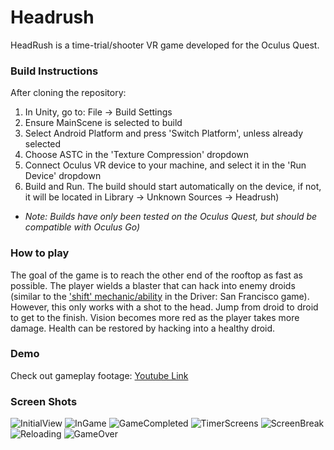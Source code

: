 # Headrush

HeadRush is a time-trial/shooter VR game developed for the Oculus Quest. 

### Build Instructions ###
After cloning the repository:
1. In Unity, go to: File -> Build Settings
2. Ensure MainScene is selected to build 
3. Select Android Platform and press 'Switch Platform', unless already selected
4. Choose ASTC in the 'Texture Compression' dropdown
5. Connect Oculus VR device to your machine, and select it in the 'Run Device' dropdown
6. Build and Run. The build should start automatically on the device, if not, it will be located in Library -> Unknown Sources -> Headrush)
- *Note: Builds have only been tested on the Oculus Quest, but should be compatible with Oculus Go)*
### How to play ###
The goal of the game is to reach the other end of the rooftop as fast as possible. The player wields a blaster that can hack into enemy droids (similar to the ['shift' mechanic/ability](https://youtu.be/bI3CPh7vidg?t=85) in the Driver: San Francisco game). However, this only works with a shot to the head. Jump from droid to droid to get to the finish. Vision becomes more red as the player takes more damage. Health can be restored by hacking into a healthy droid.

### Demo ###
Check out gameplay footage: [Youtube Link](https://youtu.be/HBu7PsjabS8)

### Screen Shots ###
![InitialView](./Screenshots/InitialView.jpg)
![InGame](./Screenshots/InGame.jpg)
![GameCompleted](./Screenshots/GameCompleted.jpg)
![TimerScreens](./Screenshots/TimerScreens.jpg)
![ScreenBreak](./Screenshots/ScreenBreak.jpg)
![Reloading](./Screenshots/Reloading.jpg)
![GameOver](./Screenshots/GameOver.jpg)
